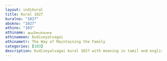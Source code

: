 ```yaml
---
layout: indikural
title: Kural 1027
kuralno: "1027"
abskno: "1027"
athino: "103"
athiname: குடிசெயல்வகை
athinameen: Kudiseyalvagai
athinametr: The Way of Maintaining the Family
categories: [103]
description: Kudiseyalvagai kural 1027 with meaning in tamil and english 
---
```


